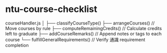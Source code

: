 # ntu-course-checklist



courseHandler.js
│
├── classifyCourseType()
├── arrangeCourses()              // Move courses by rule
├── computeRemainingCredits()     // Calculate credits left to graduate
├── addCourseRemarks()            // Append notes or tags to each course
└── fulfillGeneralRequirements()  // Verify 通識 requirement completion